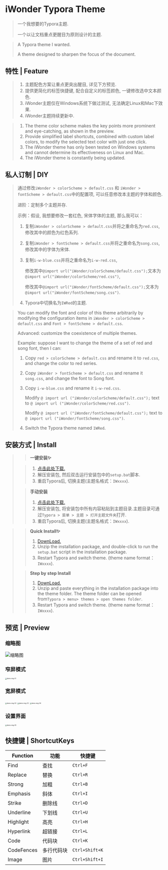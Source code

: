 # iWonder Typora Theme

> 一个我想要的Typora主题.
>
> 一个以让文档重点更醒目为原则设计的主题.

> A Typora theme I wanted.
>
> A theme designed to sharpen the focus of the document.

## 特性 | Feature

> 1. 主题配色方案让重点更突出醒目, 详见下方预览.
> 2. 提供更简化的标签快捷键, 配合自定义的标签颜色, 一键修改选中文本颜色.
> 3. iWonder主题仅在Windows系统下做过测试, 无法确定Linux和Mac下效果.
> 4. iWonder主题持续更新中.

> 1. The theme color scheme makes the key points more prominent and eye-catching, as shown in the preview.
> 2. Provide simplified label shortcuts, combined with custom label colors, to modify the selected text color with just one click.
> 3. The iWonder theme has only been tested on Windows systems and cannot determine its effectiveness on Linux and Mac.
> 4. The iWonder theme is constantly being updated.

## 私人订制 | DIY

> 通过修改`iWonder > colorScheme > default.css` 和 `iWonder > fontScheme > default.css`中的配置项, 可以任意修改本主题的字体和颜色.
>
> 进阶：定制多个主题并存.
>
> 示例：假设, 我想要修改一套红色, 宋体字体的主题, 那么我可以：
>
> 1. 复制`iWonder > colorScheme > default.css`并将之重命名为`red.css`, 修改其中的颜色为红色系列.
>
> 2. 复制`iWonder > fontScheme > default.css`并将之重命名为`song.css`, 修改其中的字体为宋体.
>
> 3. 复制`i-w-blue.css`并将之重命名为`i-w-red.css`,
>
>    修改其中`@import url("iWonder/colorScheme/default.css");`文本为`@import url("iWonder/colorScheme/red.css")`,
>
>    修改其中`@import url("iWonder/fontScheme/default.css");`文本为`@import url("iWonder/fontScheme/song.css")`.
>
> 4. Typora中切换名为`IWRed`的主题.

> You can modify the font and color of this theme arbitrarily by modifying the configuration items in `iWonder > colorScheme > default.css` and `Font > fontScheme > default.css`.
>
> Advanced: customize the coexistence of multiple themes.
>
> Example: suppose I want to change the theme of a set of red and song font, then I can:
>
> 1. Copy `red > colorScheme > default.css` and rename it to `red.css`, and change the color to red series.
>
> 2. Copy `iWonder > fontScheme > default.css` and rename it `song.css`, and change the font to Song font.
>
> 3. Copy `i-w-blue.css` and rename it `i-w-red.css`.
>
>    Modify `@ import url ("iWonder/colorScheme/default.css");` text to `@ import url ("iWonder/colorScheme/red.css")`.
>
>    Modify `@ import url ("iWonder/fontScheme/default.css");` text to `@ import url ("iWonder/fontScheme/song.css")`.
>
> 4. Switch the Typora theme named `IWRed`.

## 安装方式 | Install

>> **一键安装✨**
>
>> 1. [点击此处下载.](https://github.com/ReidLv/theme.typora.iWonder/releases/latest)
>> 2. 解压安装包, 然后双击运行安装包中的`setup.bat`脚本.
>> 3. 重启Typora后, 切换主题(主题名格式：`IWxxxx`).
>
>> **手动安装**
>>
>> 1. [点击此处下载.](https://github.com/ReidLv/theme.typora.iWonder/releases/latest)
>> 2. 解压安装包, 将安装包中所有内容粘贴到主题目录.主题目录可通过`Typora > 菜单 > 主题 > 打开主题文件夹`打开.
>> 3. 重启Typora后, 切换主题(主题名格式：`IWxxxx`).
>

> >**Quick Install✨**
> >
> >1. [DownLoad.](https://github.com/ReidLv/theme.typora.iWonder/releases/latest)
> >2. Unzip the installation package, and double-click to run the `setup.bat` script in the installation package.
> >3. Restart Typora and switch theme. (theme name format：`IWxxxx`).
>
> > **Step by step Install**
> >
> > 1. [DownLoad.](https://github.com/ReidLv/theme.typora.iWonder/releases/latest)
> > 2. Unzip and paste everything in the installation package into the theme folder. The theme folder can be opened from`Typora > menu> themes > open themes folder`.
> > 3. Restart Typora and switch theme. (theme name format：`IWxxxx`).

## 预览 | Preview

### 缩略图

![缩略图](ref/iWonder.png)

### 窄屏模式

<img src="ref/demo-img-01.png" alt="demo-img-01" style="zoom: 33%;" />

### 宽屏模式

<img src="ref/demo-img-02.png" alt="demo-img-02" style="zoom:33%;" />

<img src="ref/demo-img-03.png" alt="demo-img-03" style="zoom:33%;" />

<img src="ref/demo-img-04.png" alt="demo-img-04" style="zoom:33%;" />

### 设置界面
<img src="ref/demo-img-05.png" alt="demo-img-05" style="zoom:33%;" />

## 快捷键 | ShortcutKeys

| Function   | 功能       | 快捷键         |
| ---------- | ---------- | -------------- |
| Find       | 查找       | `Ctrl+F`       |
| Replace    | 替换       | `Ctrl+R`       |
| Strong     | 加粗       | `Ctrl+B`       |
| Emphasis   | 斜体       | `Ctrl+I`       |
| Strike     | 删除线     | `Ctrl+D`       |
| Underline  | 下划线     | `Ctrl+U`       |
| Highlight  | 高亮       | `Ctrl+H`       |
| Hyperlink  | 超链接     | `Ctrl+L`       |
| Code       | 代码块     | `Ctrl+K`       |
| CodeFences | 多行代码块 | `Ctrl+Shift+K` |
| Image      | 图片       | `Ctrl+Shift+I` |

